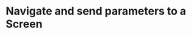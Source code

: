 # Navigate and send parameters to a Screen 


[Git branch]:(https://github.com/codiku/react-native-meteo/tree/014-EN-navigate-params)